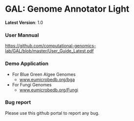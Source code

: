 # GAL: Genome Annotator Light
**Latest Version**: 1.0 

### User Mannual
https://github.com/computational-genomics-lab/GAL/blob/master/User_Guide_Latest.pdf
### Demo Application
- For Blue Green Algee Genomes 
  - www.eumicrobedb.org/bga
- For Fungi Genomes
  - www.eumicrobedb.org/Fungi
### Bug report
Please use this github portal to report any bug.

